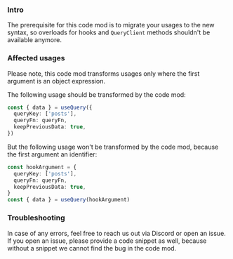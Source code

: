 
### Intro

The prerequisite for this code mod is to migrate your usages to the new syntax, so overloads for hooks and `QueryClient` methods shouldn't be available anymore.

### Affected usages

Please note, this code mod transforms usages only where the first argument is an object expression.

The following usage should be transformed by the code mod:

```ts
const { data } = useQuery({
  queryKey: ['posts'],
  queryFn: queryFn,
  keepPreviousData: true,
})
```

But the following usage won't be transformed by the code mod, because the first argument an identifier:

```ts
const hookArgument = {
  queryKey: ['posts'],
  queryFn: queryFn,
  keepPreviousData: true,
}
const { data } = useQuery(hookArgument)
```

### Troubleshooting

In case of any errors, feel free to reach us out via Discord or open an issue. If you open an issue, please provide a code snippet as well, because without a snippet we cannot find the bug in the code mod.